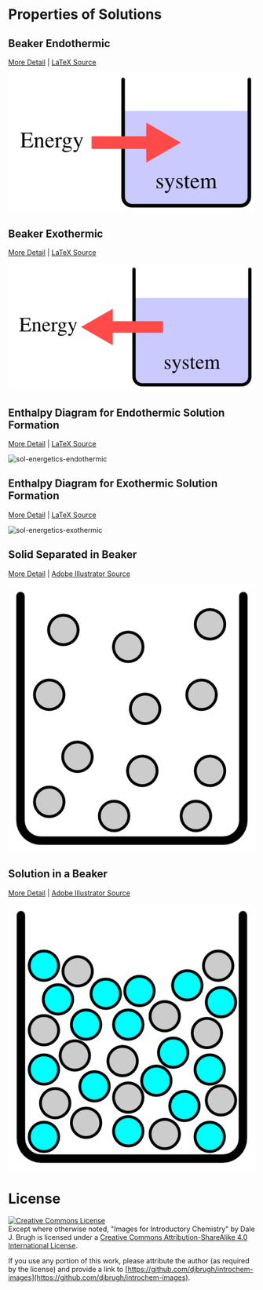 # Properties of Solutions

## Beaker Endothermic
[More Detail](beaker-endothermic/Readme.md) | [LaTeX Source](beaker-endothermic/beaker-endothermic.tex)

![beaker-endothermic](beaker-endothermic/beaker-endothermic.png)

## Beaker Exothermic
[More Detail](beaker-exothermic/Readme.md) | [LaTeX Source](beaker-exothermic/beaker-exothermic.tex)

![beaker-exothermic](beaker-exothermic/beaker-exothermic.png)

## Enthalpy Diagram for Endothermic Solution Formation
[More Detail](sol-energetics-endothermic/Readme.md) | [LaTeX Source](sol-energetics-endothermic/sol-energetics-endothermic.tex)

![sol-energetics-endothermic](sol-energetics-endothermic/sol-energetics-endothermic.png)

## Enthalpy Diagram for Exothermic Solution Formation
[More Detail](sol-energetics-exothermic/Readme.md) | [LaTeX Source](sol-energetics-exothermic/sol-energetics-exothermic.tex)

![sol-energetics-exothermic](sol-energetics-exothermic/sol-energetics-exothermic.png)

## Solid Separated in Beaker
[More Detail](solid-separated-in-beaker/Readme.md) | [Adobe Illustrator Source](solid-separated-in-beaker/solid-separated-in-beaker.ai)

![solid-separated-in-beaker](solid-separated-in-beaker/solid-separated-in-beaker.png)

## Solution in a Beaker
[More Detail](solution-in-beaker/Readme.md) | [Adobe Illustrator Source](solution-in-beaker/solution-in-beaker.ai)

![solution-in-beaker](solution-in-beaker/solution-in-beaker.png)

# License

[![Creative Commons License][image-1]][1]  
Except where otherwise noted, "Images for Introductory Chemistry" by Dale J. Brugh is licensed under a [Creative Commons Attribution-ShareAlike 4.0 International License][1]. 

If you use any portion of this work, please attribute the author (as required by the license) and provide a link to [https://github.com/djbrugh/introchem-images](https://github.com/djbrugh/introchem-images). 

[1]:    http://creativecommons.org/licenses/by-sa/4.0/

[image-1]:  https://i.creativecommons.org/l/by-sa/4.0/88x31.png